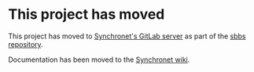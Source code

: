# This project has moved

This project has moved to [Synchronet's GitLab server](https://gitlab.synchro.net/) as part of the [sbbs repository](https://gitlab.synchro.net/sbbs/sbbs/-/tree/master/webv4).

Documentation has been moved to the [Synchronet wiki](http://wiki.synchro.net/doku.php?id=index&do=search&fulltext=Search&q=webv4).
